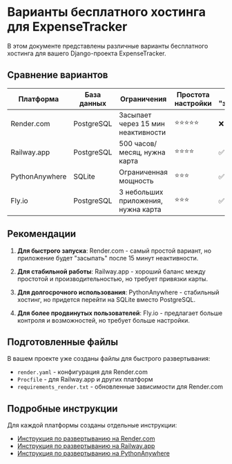 # Варианты бесплатного хостинга для ExpenseTracker

В этом документе представлены различные варианты бесплатного хостинга для вашего Django-проекта ExpenseTracker.

## Сравнение вариантов

| Платформа | База данных | Ограничения | Простота настройки | Не "засыпает" |
|-----------|-------------|-------------|-------------------|--------------|
| Render.com | PostgreSQL | Засыпает через 15 мин неактивности | ⭐⭐⭐⭐⭐ | ❌ |
| Railway.app | PostgreSQL | 500 часов/месяц, нужна карта | ⭐⭐⭐⭐ | ✅ |
| PythonAnywhere | SQLite | Ограниченная мощность | ⭐⭐⭐ | ✅ |
| Fly.io | PostgreSQL | 3 небольших приложения, нужна карта | ⭐⭐⭐ | ✅ |

## Рекомендации

1. **Для быстрого запуска**: Render.com - самый простой вариант, но приложение будет "засыпать" после 15 минут неактивности.

2. **Для стабильной работы**: Railway.app - хороший баланс между простотой и производительностью, но требует привязки карты.

3. **Для долгосрочного использования**: PythonAnywhere - стабильный хостинг, но придется перейти на SQLite вместо PostgreSQL.

4. **Для более продвинутых пользователей**: Fly.io - предлагает больше контроля и возможностей, но требует больше настройки.

## Подготовленные файлы

В вашем проекте уже созданы файлы для быстрого развертывания:

- `render.yaml` - конфигурация для Render.com
- `Procfile` - для Railway.app и других платформ
- `requirements_render.txt` - обновленные зависимости для Render.com

## Подробные инструкции

Для каждой платформы созданы отдельные инструкции:

- [Инструкция по развертыванию на Render.com](README_RENDER.md)
- [Инструкция по развертыванию на Railway.app](README_RAILWAY.md)
- [Инструкция по развертыванию на PythonAnywhere](README_PYTHONANYWHERE.md)